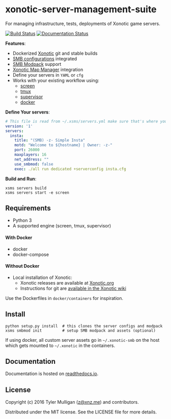 # xonotic-server-management-suite

For managing infrastructure, tests, deployments of Xonotic game servers.

[![Build Status](https://travis-ci.org/z/xonotic-server-management-suite.svg?branch=develop)](https://travis-ci.org/z/xonotic-server-management-suite) [![Documentation Status](https://readthedocs.org/projects/xonotic-server-management-suite/badge/?version=latest)](http://xonotic-server-management-suite.readthedocs.io/en/latest/?badge=latest)

**Features**:

* Dockerized [Xonotic](http://xonotic.org) git and stable builds
* [SMB configurations](https://github.com/MarioSMB/smb-servers) integrated
* [SMB Modpack](https://github.com/MarioSMB/modpack) support
* [Xonotic Map Manager](https://github.com/z/xonotic-map-manager) integration
* Define your servers in `YAML` or `cfg`
* Works with your existing workflow using:
    * [screen](https://www.gnu.org/software/screen/)
    * [tmux](https://tmux.github.io/)
    * [supervisor](http://supervisord.org/)
    * [docker](https://www.docker.com/)

**Define Your servers**:

```yaml
# This file is read from ~/.xsms/servers.yml make sure that's where you are editing it
version: '1'
servers:
  insta:
    title: "(SMB) -z- Simple Insta"
    motd: "Welcome to ${hostname} | Owner: -z-"
    port: 26000
    maxplayers: 16
    net_address: ""
    use_smbmod: false
    exec: ./all run dedicated +serverconfig insta.cfg
```

**Build and Run**:

```
xsms servers build
xsms servers start -e screen
```

## Requirements

* Python 3
* A supported engine (screen, tmux, supervisor)

#### With Docker

* docker
* docker-compose

#### Without Docker

* Local installation of Xonotic:
    * Xonotic releases are available at [Xonotic.org](http://www.xonotic.org/download)
    * Instructions for git are [available in the Xonotic wiki](https://gitlab.com/xonotic/xonotic/wikis/Repository_Access)

Use the Dockerfiles in `docker/containers` for inspiration.

## Install

```
python setup.py install  # this clones the server configs and modpack
xsms smbmod init         # setup SMB modpack and assets (optional)
```

If using docker, all custom server assets go in `~/.xonotic-smb` on the host
which gets mounted to `~/.xonotic` in the containers.

## Documentation

Documentation is hosted on [readthedocs.io](http://xonotic-server-management-suite.readthedocs.io/en/latest).

## License

Copyright (c) 2016 Tyler Mulligan (z@xnz.me) and contributors.

Distributed under the MIT license. See the LICENSE file for more details.